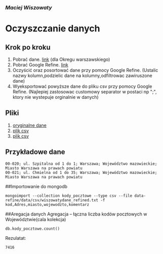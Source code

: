 ### *Maciej Wiszowaty*

# Oczyszczanie danych
## Krok po kroku

1. Pobrać dane. [link](http://pl.wikisource.org/wiki/Lista_kod%C3%B3w_pocztowych_w_Polsce)
   (dla Okregu warszawskiego)
2. Pobrać Google Refine. [link](https://code.google.com/p/google-refine/wiki/Downloads?tm=2)
3. Oczyścić oraz posortować dane przy pomocy Google Refine.
   (Ustalic nazwy kolumn,podzielic dane na kolumny,odfiltrowac zawiruszone dane)
4. Wyeksportować powyższe dane do pliku csv przy pomocy Google Refine.
  (Najlepiej zastosowac customowy separator w postaci np ";", ktory nie wystepuje orginalnie w danych)



## Pliki

1. [oryginalne dane](/data/raw/wiszowaty_dane_raw.txt)
2. [plik csv](/data/csv/wiszowaty_dane_refined.csv)
3. [plik csv](/data/csv/wiszowaty_dane_refined_semicolon.csv)

## Przykładowe dane

```csv
00-020; ul. Szpitalna od 1 do 1; Warszawa; Województwo mazowieckie; Miasto Warszawa na prawach powiatu
00-021; ul. Chmielna od 1 do 35; Warszawa; Województwo mazowieckie; Miasto Warszawa na prawach powiatu
```

##Importowanie do mongodb
```csv
mongoimport --collection kody_pocztowe --type csv --file data-refine/data/csv/wiszowatydane_refined.txt -f kod,Adres,miasto,wojewodzto,komentarz
```

##Aregacja danych
Agregacja – łączna liczba kodów pocztowych w Województwie(cala kolekcja)

```csv
db.kody_pocztowe.count()
```

Rezulatat:
```csv
7416
```




